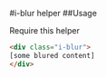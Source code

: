 #i-blur helper
##Usage

Require this helper

```html
<div class="i-blur">
[some blured content]
</div>

```
